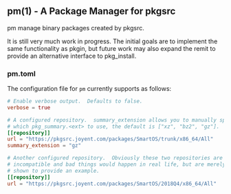 ## pm(1) - A Package Manager for pkgsrc

pm manage binary packages created by pkgsrc.

It is still very much work in progress.  The initial goals are to implement
the same functionality as pkgin, but future work may also expand the remit to
provide an alternative interface to pkg\_install.

### pm.toml

The configuration file for `pm` currently supports as follows:

```toml
# Enable verbose output.  Defaults to false.
verbose = true

# A configured repository.  summary_extension allows you to manually specify
# which pkg_summary.<ext> to use, the default is ["xz", "bz2", "gz"].
[[repository]]
url = "https://pkgsrc.joyent.com/packages/SmartOS/trunk/x86_64/All"
summary_extension = "gz"

# Another configured repository.  Obviously these two repositories are
# incompatible and bad things would happen in real life, but are merely
# shown to provide an example.
[[repository]]
url = "https://pkgsrc.joyent.com/packages/SmartOS/2018Q4/x86_64/All"
```

